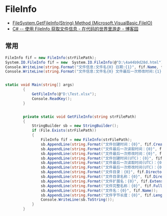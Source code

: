 # FileInfo

- [FileSystem.GetFileInfo(String) Method (Microsoft.VisualBasic.FileIO)](https://docs.microsoft.com/en-us/dotnet/api/microsoft.visualbasic.fileio.filesystem.getfileinfo?view=netframework-4.8)
- [C# -- 使用 FileInfo 获取文件信息 - 在代码的世界里游走 - 博客园](https://www.cnblogs.com/ChengWenHao/p/CSharpFileInfo.html)

## 常用

```c#
FileInfo fif = new FileInfo(strFilePath);
System.IO.FileInfo fif = new  System.IO.FileInfo(@"D:\4a44b9d28d.html");
Console.WriteLine(string.Format("文件信息:文件名{0} 日期:{1}", fif.Name, fif.CreationTime));
Console.WriteLine(string.Format("文件信息:文件名{0} 文件最后一次修改时间:{1}", fif.Name, fif.LastWriteTime));


static void Main(string[] args)
        {
            GetFileInfo(@"D:\Test.xlsx");
            Console.ReadKey();
        }


        private static void GetFileInfo(string strFilePath)
        {
            StringBuilder sb = new StringBuilder();
            if (File.Exists(strFilePath))
            {
                FileInfo fif = new FileInfo(strFilePath);
                sb.AppendLine(string.Format("文件创建时间：{0}", fif.CreationTime.ToString()));
                sb.AppendLine(string.Format("文件最后一次读取时间：{0}", fif.LastAccessTime.ToString()));
                sb.AppendLine(string.Format("文件最后一次修改时间：{0}", fif.LastWriteTime.ToString()));
                sb.AppendLine(string.Format("文件创建时间(UTC)：{0}", fif.CreationTimeUtc.ToString()));
                sb.AppendLine(string.Format("文件最后一次读取时间(UTC)：{0}", fif.LastAccessTimeUtc.ToString()));
                sb.AppendLine(string.Format("文件最后一次修改时间(UTC)：{0}", fif.LastWriteTimeUtc.ToString()));
                sb.AppendLine(string.Format("文件目录：{0}", fif.Directory));
                sb.AppendLine(string.Format("文件目录名称：{0}", fif.DirectoryName));
                sb.AppendLine(string.Format("文件扩展名：{0}", fif.Extension));
                sb.AppendLine(string.Format("文件完整名称：{0}", fif.FullName));
                sb.AppendLine(string.Format("文件名：{0}", fif.Name));
                sb.AppendLine(string.Format("文件字节长度：{0}", fif.Length));
                Console.WriteLine(sb.ToString());
            }
        }
```
